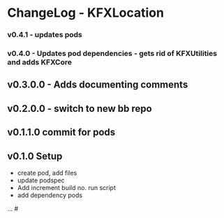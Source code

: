 
# ChangeLog - KFXLocation

### v0.4.1 - updates pods

### v0.4.0 - Updates pod dependencies - gets rid of KFXUtilities and adds KFXCore

## v0.3.0.0 - Adds documenting comments

## v0.2.0.0 - switch to new bb repo

## v0.1.1.0 commit for pods

## v0.1.0 Setup
- create pod, add files
- update podspec 
- Add increment build no. run script
- add dependency pods


... #
